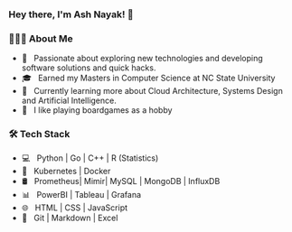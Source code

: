 ### Hey there, I'm Ash Nayak! 👋

<!--
**Ashnayak/Ashnayak** is a ✨ _special_ ✨ repository because its `README.md` (this file) appears on your GitHub profile.
<!-- 
Here are some ideas to get you started:

- 🔭 I’m currently working on ...
- 🌱 I’m currently learning ...
- 👯 I’m looking to collaborate on ...
- 🤔 I’m looking for help with ...
- 💬 Ask me about ...
- 📫 How to reach me: ...
- 😄 Pronouns: ...
- ⚡ Fun fact: ...
- 💼 &nbsp; Worked as a Data Engineer at SpaceX.
Matlab
node.js

--> 
<h3> 👨🏻‍💻 About Me </h3>


- 🤔 &nbsp; Passionate about exploring new technologies and developing software solutions and quick hacks.
- 🎓 &nbsp; Earned my Masters in Computer Science at NC State University
- 🌱 &nbsp; Currently learning more about Cloud Architecture, Systems Design and Artificial Intelligence.
- 👯 &nbsp; I like playing boardgames as a hobby

<h3>🛠 Tech Stack</h3>

- 💻 &nbsp; Python | Go | C++ | R (Statistics)
- 🐳 &nbsp; Kubernetes | Docker
- 🛢 &nbsp; Prometheus| Mimir| MySQL | MongoDB | InfluxDB
- 📊 &nbsp; PowerBI | Tableau | Grafana
- 🌐 &nbsp; HTML | CSS | JavaScript
- 🔧 &nbsp; Git | Markdown | Excel
